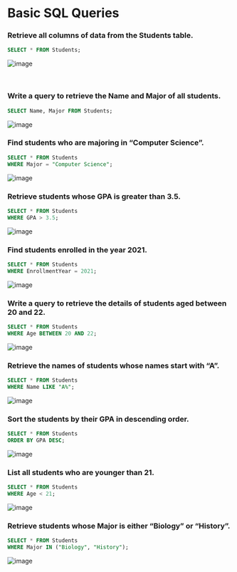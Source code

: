 # Basic SQL Queries

### Retrieve all columns of data from the Students table.
```sql
SELECT * FROM Students;
```
![image](https://github.com/user-attachments/assets/28c7851c-38b0-44f3-a4ce-1e4a5a23aede)

<br/>

### Write a query to retrieve the Name and Major of all students.
```sql
SELECT Name, Major FROM Students;
```
![image](https://github.com/user-attachments/assets/bae538f0-4b5f-4bef-99cc-784030ee937f)


### Find students who are majoring in “Computer Science”.
```sql
SELECT * FROM Students
WHERE Major = "Computer Science";
```
![image](https://github.com/user-attachments/assets/4669b8bb-670d-404b-a400-920269808159)


### Retrieve students whose GPA is greater than 3.5.
```sql
SELECT * FROM Students
WHERE GPA > 3.5;
```
![image](https://github.com/user-attachments/assets/841ae765-8806-4524-bdac-ab707d78ced7)


### Find students enrolled in the year 2021.
```sql
SELECT * FROM Students
WHERE EnrollmentYear = 2021;
```
![image](https://github.com/user-attachments/assets/e5c0d5c7-eb9e-49e2-a869-d50c718ef64f)


### Write a query to retrieve the details of students aged between 20 and 22.
```sql
SELECT * FROM Students
WHERE Age BETWEEN 20 AND 22;
```
![image](https://github.com/user-attachments/assets/b08c3d1e-97f2-4c22-8073-02a5cf59d139)


### Retrieve the names of students whose names start with “A”.
```sql
SELECT * FROM Students
WHERE Name LIKE "A%";
```
![image](https://github.com/user-attachments/assets/2bc89304-3ee3-4113-abb4-dd4b11dbbd3f)


### Sort the students by their GPA in descending order.
```sql
SELECT * FROM Students
ORDER BY GPA DESC;
```
![image](https://github.com/user-attachments/assets/7193bb06-0157-42e0-9b54-ee029b058aad)


### List all students who are younger than 21.
```sql
SELECT * FROM Students
WHERE Age < 21;
```
![image](https://github.com/user-attachments/assets/d0176401-f80d-49ed-b24f-d4163ccdf6e9)


### Retrieve students whose Major is either “Biology” or “History”.


```sql
SELECT * FROM Students
WHERE Major IN ("Biology", "History");
```
![image](https://github.com/user-attachments/assets/536324f8-ee25-4913-a97e-67049e5d0924)
